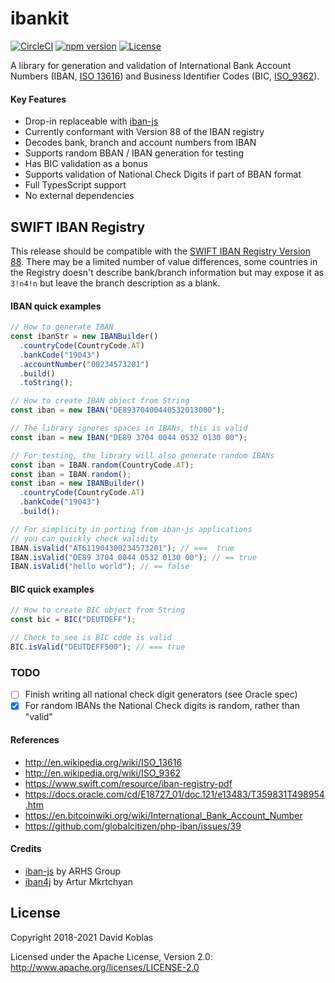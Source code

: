 # ibankit

[![CircleCI](https://circleci.com/gh/koblas/ibankit-js/tree/master.svg?style=svg)](https://circleci.com/gh/koblas/ibankit-js/tree/master)
[![npm version](https://badge.fury.io/js/ibankit.svg)](https://badge.fury.io/js/ibankit)
[![License](https://img.shields.io/badge/License-Apache%202.0-blue.svg)](https://github.com/koblas/ibankit-js/blob/master/LICENSE.txt)

A library for generation and validation of International Bank Account Numbers
(IBAN, [ISO 13616](http://en.wikipedia.org/wiki/ISO_13616)) and Business
Identifier Codes (BIC, [ISO_9362](http://en.wikipedia.org/wiki/ISO_9362)).

#### Key Features

- Drop-in replaceable with [iban-js](https://www.npmjs.com/package/iban)
- Currently conformant with Version 88 of the IBAN registry
- Decodes bank, branch and account numbers from IBAN
- Supports random BBAN / IBAN generation for testing
- Has BIC validation as a bonus
- Supports validation of National Check Digits if part of BBAN format
- Full TypesScript support
- No external dependencies

## SWIFT IBAN Registry

This release should be compatible with the [SWIFT IBAN Registry
Version 88](https://www.swift.com/swift-resource/9606/download). There may be a limited number
of value differences, some countries in the Registry doesn't describe bank/branch information
but may expose it as `3!n4!n` but leave the branch description as a blank.

#### IBAN quick examples

```javascript
// How to generate IBAN
const ibanStr = new IBANBuilder()
  .countryCode(CountryCode.AT)
  .bankCode("19043")
  .accountNumber("00234573201")
  .build()
  .toString();

// How to create IBAN object from String
const iban = new IBAN("DE89370400440532013000");

// The library ignores spaces in IBANs, this is valid
const iban = new IBAN("DE89 3704 0044 0532 0130 00");

// For testing, the library will also generate random IBANs
const iban = IBAN.random(CountryCode.AT);
const iban = IBAN.random();
const iban = new IBANBuilder()
  .countryCode(CountryCode.AT)
  .bankCode("19043")
  .build();

// For simplicity in porting from iban-js applications
// you can quickly check validity
IBAN.isValid("AT611904300234573201"); // ===  true
IBAN.isValid("DE89 3704 0044 0532 0130 00"); // == true
IBAN.isValid("hello world"); // == false
```

#### BIC quick examples

```typescript
// How to create BIC object from String
const bic = BIC("DEUTDEFF");

// Check to see is BIC code is valid
BIC.isValid("DEUTDEFF500"); // === true
```

### TODO

- [ ] Finish writing all national check digit generators (see Oracle spec)
- [x] For random IBANs the National Check digits is random, rather than "valid"

#### References

- http://en.wikipedia.org/wiki/ISO_13616
- http://en.wikipedia.org/wiki/ISO_9362
- https://www.swift.com/resource/iban-registry-pdf
- https://docs.oracle.com/cd/E18727_01/doc.121/e13483/T359831T498954.htm
- https://en.bitcoinwiki.org/wiki/International_Bank_Account_Number
- https://github.com/globalcitizen/php-iban/issues/39

#### Credits

- [iban-js](https://www.npmjs.com/package/iban) by ARHS Group
- [iban4j](https://github.com/arturmkrtchyan/iban4j) by Artur Mkrtchyan

## License

Copyright 2018-2021 David Koblas

Licensed under the Apache License, Version 2.0: http://www.apache.org/licenses/LICENSE-2.0
